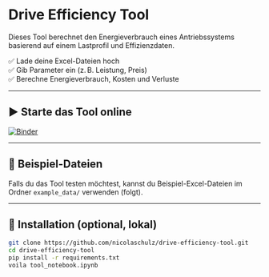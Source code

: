 # Drive Efficiency Tool

Dieses Tool berechnet den Energieverbrauch eines Antriebssystems basierend auf einem Lastprofil und Effizienzdaten.

✅ Lade deine Excel-Dateien hoch  
✅ Gib Parameter ein (z. B. Leistung, Preis)  
✅ Berechne Energieverbrauch, Kosten und Verluste

---

## ▶️ Starte das Tool online

[![Binder](https://mybinder.org/badge_logo.svg)](https://mybinder.org/v2/gh/nicolaschulz/drive-efficiency-tool/main?urlpath=voila/render/tool_notebook.ipynb)

---

## 📂 Beispiel-Dateien

Falls du das Tool testen möchtest, kannst du Beispiel-Excel-Dateien im Ordner `example_data/` verwenden (folgt).

---

## 🧰 Installation (optional, lokal)

```bash
git clone https://github.com/nicolaschulz/drive-efficiency-tool.git
cd drive-efficiency-tool
pip install -r requirements.txt
voila tool_notebook.ipynb
